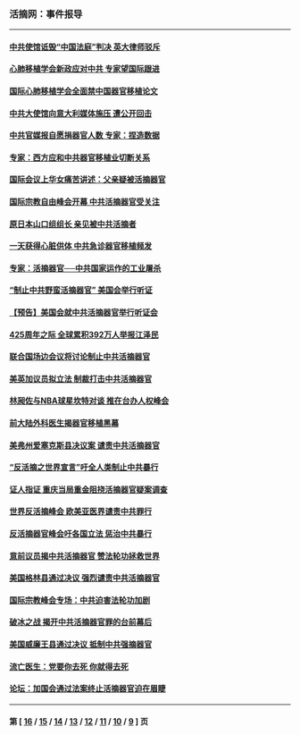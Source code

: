 ### 活摘网：事件报导
---
#### [中共使馆诋毁“中国法庭”判决 英大律师驳斥](../../pages/nf5877/n13833945.md?10040430) 
#### [心肺移植学会新政应对中共 专家望国际跟进](../../pages/nf5877/n13829043.md?10040430) 
#### [国际心肺移植学会全面禁中国器官移植论文](../../pages/nf5877/n13827785.md?10040430) 
#### [中共大使馆向意大利媒体施压 遭公开回击](../../pages/nf5877/n13826038.md?10040430) 
#### [中共官媒报自愿捐器官人数 专家：捏造数据](../../pages/nf5877/n13814130.md?10040430) 
#### [专家：西方应和中共器官移植业切断关系](../../pages/nf5877/n13772828.md?10040430) 
#### [国际会议上华女痛苦讲述：父亲疑被活摘器官](../../pages/nf5877/n13771583.md?10040430) 
#### [国际宗教自由峰会开幕 中共活摘器官受关注](../../pages/nf5877/n13769995.md?10040430) 
#### [原日本山口组组长 亲见被中共活摘者](../../pages/nf5877/n13767360.md?10040430) 
#### [一天获得心脏供体 中共急诊器官移植频发](../../pages/nf5877/n13764689.md?10040430) 
#### [专家：活摘器官──中共国家运作的工业屠杀](../../pages/nf5877/n13761178.md?10040430) 
#### [“制止中共野蛮活摘器官” 美国会举行听证](../../pages/nf5877/n13735831.md?10040430) 
#### [【预告】美国会就中共活摘器官举行听证会](../../pages/nf5877/n13732843.md?10040430) 
#### [425周年之际 全球累积392万人举报江泽民](../../pages/nf5877/n13719232.md?10040430) 
#### [联合国场边会议将讨论制止中共活摘器官](../../pages/nf5877/n13656361.md?10040430) 
#### [美英加议员拟立法 制裁打击中共活摘器官](../../pages/nf5877/n13430251.md?10040430) 
#### [林昶佐与NBA球星坎特对谈 推在台办人权峰会](../../pages/nf5877/n13414467.md?10040430) 
#### [前大陆外科医生揭器官移植黑幕](../../pages/nf5877/n13401416.md?10040430) 
#### [美弗州爱塞克斯县决议案 谴责中共活摘器官](../../pages/nf5877/n13320919.md?10040430) 
#### [“反活摘之世界宣言”吁全人类制止中共暴行](../../pages/nf5877/n13259730.md?10040430) 
#### [证人指证 重庆当局重金阻挠活摘器官疑案调查](../../pages/nf5877/n13259127.md?10040430) 
#### [世界反活摘峰会 欧美亚医界谴责中共罪行](../../pages/nf5877/n13253550.md?10040430) 
#### [反活摘器官峰会吁各国立法 惩治中共暴行](../../pages/nf5877/n13245052.md?10040430) 
#### [意前议员揭中共活摘器官 赞法轮功拯救世界](../../pages/nf5877/n13203445.md?10040430) 
#### [美国格林县通过决议 强烈谴责中共活摘器官](../../pages/nf5877/n13119367.md?10040430) 
#### [国际宗教峰会专场：中共迫害法轮功加剧](../../pages/nf5877/n13088279.md?10040430) 
#### [破冰之战 揭开中共活摘器官罪的台前幕后](../../pages/nf5877/n13082457.md?10040430) 
#### [美国威廉王县通过决议 抵制中共强摘器官](../../pages/nf5877/n13056521.md?10040430) 
#### [流亡医生：党要你去死 你就得去死](../../pages/nf5877/n13052835.md?10040430) 
#### [论坛：加国会通过法案终止活摘器官迫在眉睫](../../pages/nf5877/n13029839.md?10040430) 

---
#### 第 [ [16](./16.md?10040430) / [15](./15.md?10040430) / [14](./14.md?10040430) / [13](./13.md?10040430) / [12](./12.md?10040430) / [11](./11.md?10040430) / [10](./10.md?10040430) / [9](./9.md?10040430) ] 页
